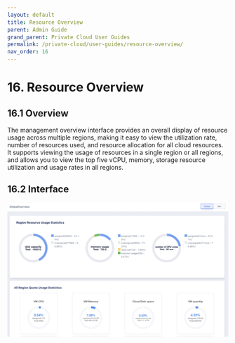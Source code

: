 ```yaml
---
layout: default
title: Resource Overview
parent: Admin Guide
grand_parent: Private Cloud User Guides
permalink: /private-cloud/user-guides/resource-overview/
nav_order: 16
---
```

# 16. Resource Overview

## 16.1 Overview

The management overview interface provides an overall display of resource usage across multiple regions, making it easy to view the utilization rate, number of resources used, and resource allocation for all cloud resources.
It supports viewing the usage of resources in a single region or all regions, and allows you to view the top five vCPU, memory, storage resource utilization and usage rates in all regions.

## 16.2 Interface

![updateadminemail](/assets/images/adminguide/overviewput.png)

